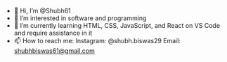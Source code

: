 - 👋 Hi, I’m @Shubh61
- 👀 I’m interested in software and programming
- 🌱 I’m currently learning HTML, CSS, JavaScript, and React on VS Code and require assistance in it 
- 📫 How to reach me:
Instagram: @shubh.biswas29
Email: shubhbiswas61@gmail.com

<!---
Shubh61/Shubh61 is a ✨ special ✨ repository because its `README.md` (this file) appears on your GitHub profile.
You can click the Preview link to take a look at your changes.
--->
